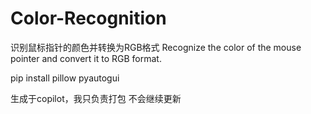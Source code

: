# Color-Recognition

识别鼠标指针的颜色并转换为RGB格式 Recognize the color of the mouse pointer and convert it to RGB format.

pip install pillow pyautogui


生成于copilot，我只负责打包
不会继续更新
